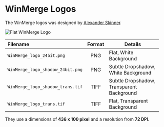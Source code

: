 # WinMerge Logos

The WinMerge logos was designed by [Alexander Skinner](mailto:neonapple@users.sourceforge.net).

![Flat WinMerge Logo](WinMerge_logo_24bit.png)

| Filename                         | Format | Details                                   |
|:---------------------------------|:------:|-------------------------------------------|
| `WinMerge_logo_24bit.png`        | PNG    | Flat, White Background                    |
| `WinMerge_logo_shadow_24bit.png` | PNG    | Subtle Dropshadow, White Background       |
| `WinMerge_logo_shadow_trans.tif` | TIFF   | Subtle Dropshadow, Transparent Background |
| `WinMerge_logo_trans.tif`        | TIFF   | Flat, Transparent Background              |

They use a dimensions of **436 x 100 pixel** and a resolution from **72 DPI**.
